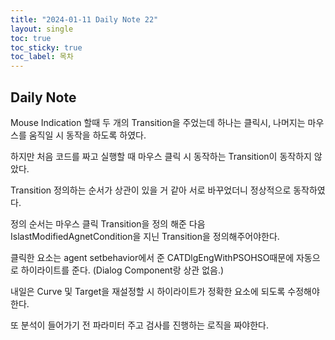 ```yaml
---
title: "2024-01-11 Daily Note 22"
layout: single
toc: true
toc_sticky: true
toc_label: 목차
---
```


## Daily Note

Mouse Indication 할때 두 개의 Transition을 주었는데 하나는 클릭시, 나머지는 마우스를 움직일 시 동작을 하도록 하였다.

하지만 처음 코드를 짜고 실행할 때 마우스 클릭 시 동작하는 Transition이 동작하지 않았다.

Transition 정의하는 순서가 상관이 있을 거 같아 서로 바꾸었더니 정상적으로 동작하였다. 

정의 순서는 마우스 클릭 Transition을 정의 해준 다음 IslastModifiedAgnetCondition을 지닌 Transition을 정의해주어야한다.

클릭한 요소는 agent setbehavior에서 준 CATDlgEngWithPSOHSO때문에 자동으로 하이라이트를 준다. (Dialog Component랑 상관 없음.)

내일은 Curve 및 Target을 재설정할 시 하이라이트가 정확한 요소에 되도록 수정해야한다. 

또 분석이 들어가기 전 파라미터 주고 검사를 진행하는 로직을 짜야한다.